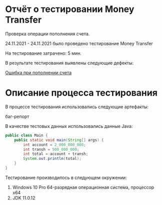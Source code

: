# Отчёт о тестировании Money Transfer

Проверка операции пополнения счета.

24.11.2021 - 24.11.2021 было проведено тестирование Money Transfer

На тестирование затрачено: 5 мин.

В результате тестирования выявлены следующие дефекты:

[Ошибка при пополнении счета](https://github.com/Katriona17/Java1.1/issues/1)

# Описание процесса тестирования

В процессе тестирования использовались следующие артефакты:

баг-репорт

В качестве тестовых данных использовались данные Java:

```Java
public class Main {
    public static void main(String[] args) {
        int account = 2_000_000_000;
        int transh = 500_000_000;
        int total = account + transh;
        System.out.println(total);
    }
}
```

Тестирование производилось в следующем окружении:

1. Windows 10 Pro 64-разрядная операционная система, процессор x64
1. JDK 11.0.12
